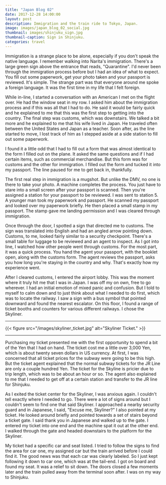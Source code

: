```yaml
---
title: "Japan Blog 02"
date: 2017-12-28 14:00:00
layout: post
description: Immigration and the train ride to Tokyo, Japan.
image: images/japan_blog_02_social.jpg
thumbnail: images/shinjuku_sign.jpg
thumbnail-caption: Sign in Shinjuku.
categories: travel
---
```


Immigration is a strange place to be alone, especially if you don't speak the native language. I remember walking into Narita's immigration. There's a large green sign above the entrance that reads, "Quarantine". I'd never been through the immigration process before but I had an idea of what to expect. You fill out some paperwork, get your photo taken and your passport is reviewed. It's simple. The strange part was that everyone around me spoke a foreign language. It was the first time in my life that I felt foreign.

While in-line, I started a conversation with an American I met on the flight over. He had the window seat in my row. I asked him about the immigration process and if this was all that I had to do. He said it would be fairly quick and he explained to me that this was the first step to getting into the country. The final step was customs, which was downstairs. We talked a bit more and he explained to me that his wife lived in Japan. He traveled often between the United States and Japan as a teacher. Soon after, as the line started to move, I lost track of him as I stepped aside at a side station to fill out some paperwork.

I found it a little odd that I had to fill out a form that was almost identical to the form I filled out on the plane. It asked the same questions and if I had certain items, such as commercial merchandise. But this form was for customs and the other for immigration. I filled out the form and tucked it into my passport. The line paused for me to get back in, thankfully.

The first real step in immigration is a mugshot. But unlike the DMV, no one is there to take your photo. A machine completes the process. You just have to stare into a small screen after your passport is scanned. Then you're assigned a station for your passport to be reviewed. I was sent to station 5. A younger man took my paperwork and passport. He scanned my passport and looked over my paperwork briefly. He then placed a small stamp in my passport. The stamp gave me landing permission and I was cleared through immigration.

Once through the door, I spotted a sign that directed me to customs. The sign was translated into English and had an angled arrow pointing down. Customs, to me, looked fairly similar to a security checkpoint. There's a small table for luggage to be reviewed and an agent to inspect. As I got into line, I watched how other people went through customs. For the most part, it was a quick process. You hand the agent your passport, with the booklet open, along with the customs form. The agent reviews the passport, asks you how long you're staying in the country and why. That's exactly how my experience went.

After I cleared customs, I entered the airport lobby. This was the moment where it truly hit me that I was in Japan. I was off my on own, free to go wherever. I had an initial emotion of mixed panic and confusion. But I told to myself to calm down and to just think about what I needed to do first, which was to locate the railway. I saw a sign with a bus symbol that pointed downward and found the nearest escalator. On this floor, I found a range of ticket booths and counters for various different railways. I chose the Skyliner.

---

{{< figure src="/images/skyliner_ticket.jpg" alt="Skyliner Ticket." >}}

---

Purchasing my ticket presented me with the first opportunity to spend a bit of the Yen that I had on hand. The ticket cost me a little over 3,000 Yen, which is about twenty seven dollars in US currency. At first, I was concerned that all ticket prices for the subway were going to be this high. But the ticket agent explained that the normal subway tickets for the JR Line are only a couple hundred Yen. The ticket for the Skyline is pricier due to trip length, which was to be about an hour or so. The agent also explained to me that I needed to get off at a certain station and transfer to the JR line for Shinjuku.

As I exited the ticket center for the Skyliner, I was anxious again. I couldn't tell exactly where I needed to go. There were a lot of signs around but I couldn't seem to find one that said Skyliner. I approached a nearby security guard and in Japanese, I said, "Excuse me, Skyliner?" I also pointed at my ticket. He looked around briefly and pointed towards a set of stairs beyond a ticket gate. I said thank you in Japanese and walked up to the gate. I entered my ticket into one end and the machine spat it out at the other end. I walked through the gate and headed downstairs to the platform for the Skyliner.

My ticket had a specific car and seat listed. I tried to follow the signs to find the area for car one, my assigned car but the train arrived before I could find it. The good news was that each car was clearly labeled. So I just kept following it down to car one, which was at the tail-end. I got on board and found my seat. It was a relief to sit down. The doors closed a few moments later and the train pulled away from the terminal soon after. I was on my way to Shinjuku.
